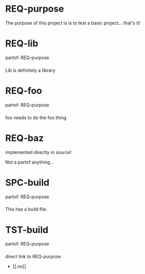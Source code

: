 # REQ-purpose
The purpose of this project is is to test a basic
project... that's it!

# REQ-lib
partof: REQ-purpose
###
Lib is definitely a library


# REQ-foo
partof: REQ-purpose
###
foo needs to do the foo thing

# REQ-baz
implemented directly in source!

Not a partof anything...

# SPC-build
partof: REQ-purpose
###
This has a build file.

# TST-build
partof: REQ-purpose
###
direct link to REQ-purpose

- [[.no]]
